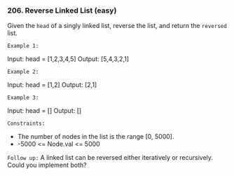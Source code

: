 ### 206. Reverse Linked List (easy)

Given the `head` of a singly linked list, reverse the list, and return the `reversed` list.

`Example 1:`

Input: head = [1,2,3,4,5]
Output: [5,4,3,2,1]

`Example 2:`

Input: head = [1,2]
Output: [2,1]

`Example 3:`

Input: head = []
Output: []

`Constraints:`

- The number of nodes in the list is the range [0, 5000].
- -5000 <= Node.val <= 5000

`Follow up:` A linked list can be reversed either iteratively or recursively. Could you implement both?
